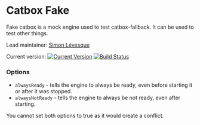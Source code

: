 # Catbox Fake

Fake catbox is a mock engine used to test catbox-fallback. It can be used to test other things.

Lead maintainer: [Simon Lévesque](https://github.com/simlevesque)

Current version: [![Current Version](https://img.shields.io/npm/v/catbox-fake.svg)](https://www.npmjs.com/package/catbox-fake) [![Build Status](https://travis-ci.org/Tractr/catbox-fake.svg?branch=master)](https://travis-ci.org/Tractr/catbox-fake)

### Options

- `alwaysReady` - tells the engine to always be ready, even before starting it or after it was stopped.
- `alwaysNotReady` - tells the engine to always be not ready, even after starting.

You cannot set both options to true as it would create a conflict.